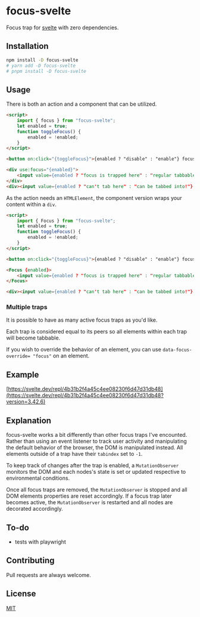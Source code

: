 # focus-svelte

Focus trap for [svelte](https://svelte.dev/) with zero dependencies.

## Installation

```bash
npm install -D focus-svelte
# yarn add -D focus-svelte
# pnpm install -D focus-svelte
```

## Usage

There is both an action and a component that can be utilized.

```html
<script>
	import { focus } from "focus-svelte";
	let enabled = true;
	function toggleFocus() {
		enabled = !enabled;
	}
</script>

<button on:click="{toggleFocus}">{enabled ? "disable" : "enable"} focus</button>

<div use:focus="{enabled}">
	<input value={enabled ? "focus is trapped here" : "regular tabbable input"} />
</div>
<div><input value={enabled ? "can't tab here" : "can be tabbed into!"} /></div>
```

As the action needs an `HTMLElement`, the component version wraps your content within a `div`.

```html
<script>
	import { Focus } from "focus-svelte";
	let enabled = true;
	function toggleFocus() {
		enabled = !enabled;
	}
</script>

<button on:click="{toggleFocus}">{enabled ? "disable" : "enable"} focus</button>

<Focus {enabled}>
	<input value={enabled ? "focus is trapped here" : "regular tabbable input"} />
</Focus>

<div><input value={enabled ? "can't tab here" : "can be tabbed into!"} /></div>
```

### Multiple traps

It is possible to have as many active focus traps as you'd like.

Each trap is considered equal to its peers so all elements within each trap will become tabbable.

If you wish to override the behavior of an element, you can use `data-focus-override= "focus"` on an element.

## Example

[https://svelte.dev/repl/4b31b2f4a45c4ee08230f6d47d31db48](https://svelte.dev/repl/4b31b2f4a45c4ee08230f6d47d31db48?version=3.42.6)

## Explanation

focus-svelte works a bit differently than other focus traps I've encounted.
Rather than using an event listener to track user activity and manipulating the
default behavior of the browser, the DOM is manipulated instead. All elements outside of a trap have their `tabindex` set to `-1`.

To keep track of changes after the trap is enabled, a `MutationObserver` monitors the DOM and each nodes's state
is set or updated respective to environmental conditions.

Once all focus traps are removed, the `MutationObserver` is stopped and all DOM elements properties are reset
accordingly. If a focus trap later becomes active, the `MutationObserver` is restarted and all nodes are decorated accordingly.

## To-do

- tests with playwright

## Contributing

Pull requests are always welcome.

## License

[MIT](https://choosealicense.com/licenses/mit/)
